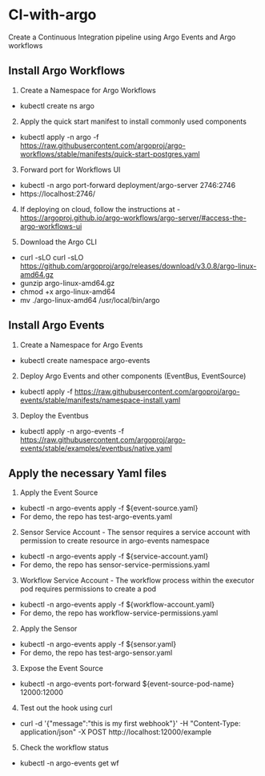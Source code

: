 # CI-with-argo

Create a Continuous Integration pipeline using Argo Events and Argo workflows

## Install Argo Workflows

1) Create a Namespace for Argo Workflows
  - kubectl create ns argo

2) Apply the quick start manifest to install commonly used components
  - kubectl apply -n argo -f https://raw.githubusercontent.com/argoproj/argo-workflows/stable/manifests/quick-start-postgres.yaml

3) Forward port for Workflows UI
  - kubectl -n argo port-forward deployment/argo-server 2746:2746
  - https://localhost:2746/

4) If deploying on cloud, follow the instructions at - https://argoproj.github.io/argo-workflows/argo-server/#access-the-argo-workflows-ui

5) Download the Argo CLI
  - curl -sLO curl -sLO https://github.com/argoproj/argo/releases/download/v3.0.8/argo-linux-amd64.gz
  - gunzip argo-linux-amd64.gz
  - chmod +x argo-linux-amd64
  - mv ./argo-linux-amd64 /usr/local/bin/argo

## Install Argo Events

1) Create a Namespace for Argo Events
  - kubectl create namespace argo-events

2) Deploy Argo Events and other components (EventBus, EventSource)
  - kubectl apply -f https://raw.githubusercontent.com/argoproj/argo-events/stable/manifests/namespace-install.yaml

3) Deploy the Eventbus
  - kubectl apply -n argo-events -f https://raw.githubusercontent.com/argoproj/argo-events/stable/examples/eventbus/native.yaml

## Apply the necessary Yaml files

1) Apply the Event Source
  - kubectl -n argo-events apply -f ${event-source.yaml}
  - For demo, the repo has test-argo-events.yaml
  
2) Sensor Service Account - The sensor requires a service account with permission to create resource in argo-events namespace
  - kubectl -n argo-events apply -f ${service-account.yaml}
  - For demo, the repo has sensor-service-permissions.yaml
  
3) Workflow Service Account - The workflow process within the executor pod requires permissions to create a pod 
  - kubectl -n argo-events apply -f ${workflow-account.yaml}
  - For demo, the repo has workflow-service-permissions.yaml

2) Apply the Sensor
  - kubectl -n argo-events apply -f ${sensor.yaml}
  - For demo, the repo has test-argo-sensor.yaml

3) Expose the Event Source
  - kubectl -n argo-events port-forward ${event-source-pod-name} 12000:12000

4) Test out the hook using curl
  - curl -d '{"message":"this is my first webhook"}' -H "Content-Type: application/json" -X POST http://localhost:12000/example

5) Check the workflow status
  - kubectl -n argo-events get wf


